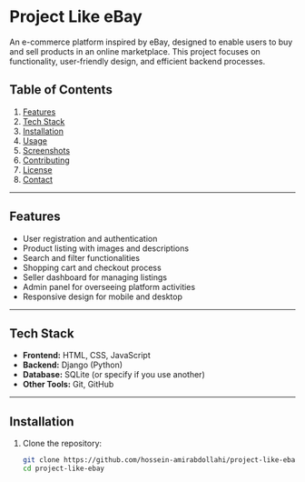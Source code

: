 # Project Like eBay

An e-commerce platform inspired by eBay, designed to enable users to buy and sell products in an online marketplace. This project focuses on functionality, user-friendly design, and efficient backend processes.

## Table of Contents

1. [Features](#features)  
2. [Tech Stack](#tech-stack)  
3. [Installation](#installation)  
4. [Usage](#usage)  
5. [Screenshots](#screenshots)  
6. [Contributing](#contributing)  
7. [License](#license)  
8. [Contact](#contact)  

---

## Features

- User registration and authentication  
- Product listing with images and descriptions  
- Search and filter functionalities  
- Shopping cart and checkout process  
- Seller dashboard for managing listings  
- Admin panel for overseeing platform activities  
- Responsive design for mobile and desktop  

---

## Tech Stack

- **Frontend:** HTML, CSS, JavaScript  
- **Backend:** Django (Python)  
- **Database:** SQLite (or specify if you use another)  
- **Other Tools:** Git, GitHub  

---

## Installation

1. Clone the repository:  
   ```bash
   git clone https://github.com/hossein-amirabdollahi/project-like-ebay.git
   cd project-like-ebay
